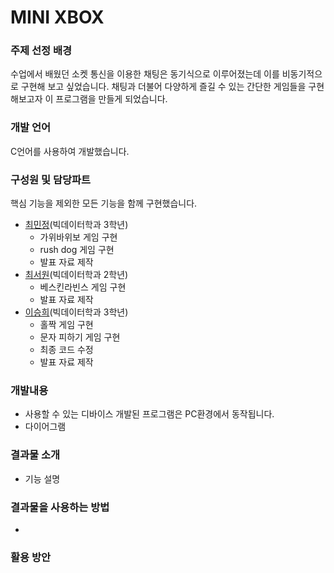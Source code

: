 # MINI XBOX

### 주제 선정 배경
수업에서 배웠던 소켓 통신을 이용한 채팅은 동기식으로 이루어졌는데 이를 비동기적으로 구현해 보고 싶었습니다.
채팅과 더불어 다양하게 즐길 수 있는 간단한 게임들을 구현해보고자 이 프로그램을 만들게 되었습니다.

### 개발 언어
C언어를 사용하여 개발했습니다.

### 구성원 및 담당파트
핵심 기능을 제외한 모든 기능을 함께 구현했습니다.
- [최민정](https://github.com/choeminjeong)(빅데이터학과 3학년)
  - 가위바위보 게임 구현
  - rush dog 게임 구현
  - 발표 자료 제작
- [최서원](https://github.com/choeseowon)(빅데이터학과 2학년)
  - 베스킨라빈스 게임 구현
  - 발표 자료 제작 
- [이승희](https://github.com/dltmdgml)(빅데이터학과 3학년)
  - 홀짝 게임 구현
  - 문자 피하기 게임 구현
  - 최종 코드 수정
  - 발표 자료 제작

### 개발내용
- 사용할 수 있는 디바이스
개발된 프로그램은 PC환경에서 동작됩니다.
- 다이어그램
>

### 결과물 소개
- 기능 설명

### 결과물을 사용하는 방법
- 

### 활용 방안


